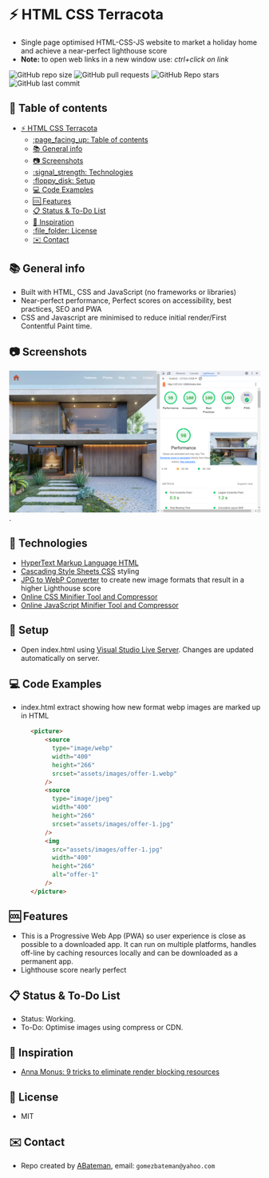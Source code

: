 # :zap: HTML CSS Terracota

* Single page optimised HTML-CSS-JS website to market a holiday home and achieve a near-perfect lighthouse score
* **Note:** to open web links in a new window use: _ctrl+click on link_

![GitHub repo size](https://img.shields.io/github/repo-size/AndrewJBateman/html-css-terracota?style=plastic)
![GitHub pull requests](https://img.shields.io/github/issues-pr/AndrewJBateman/html-css-terracota?style=plastic)
![GitHub Repo stars](https://img.shields.io/github/stars/AndrewJBateman/html-css-terracota?style=plastic)
![GitHub last commit](https://img.shields.io/github/last-commit/AndrewJBateman/html-css-terracota?style=plastic)

## :page_facing_up: Table of contents

* [:zap: HTML CSS Terracota](#zap-html-css-terracota)
  * [:page\_facing\_up: Table of contents](#page_facing_up-table-of-contents)
  * [:books: General info](#books-general-info)
  * [:camera: Screenshots](#camera-screenshots)
  * [:signal\_strength: Technologies](#signal_strength-technologies)
  * [:floppy\_disk: Setup](#floppy_disk-setup)
  * [:computer: Code Examples](#computer-code-examples)
  * [:cool: Features](#cool-features)
  * [:clipboard: Status \& To-Do List](#clipboard-status--to-do-list)
  * [:clap: Inspiration](#clap-inspiration)
  * [:file\_folder: License](#file_folder-license)
  * [:envelope: Contact](#envelope-contact)

## :books: General info

* Built with HTML, CSS and JavaScript (no frameworks or libraries)
* Near-perfect performance, Perfect scores on accessibility, best practices, SEO and PWA
* CSS and Javascript are minimised to reduce initial render/First Contentful Paint time.

## :camera: Screenshots

![Example screenshot](./imgs/home.png).

## :signal_strength: Technologies

* [HyperText Markup Language HTML](https://developer.mozilla.org/en-US/docs/Glossary/HTML)
* [Cascading Style Sheets CSS](https://developer.mozilla.org/en-US/docs/Web/CSS) styling
* [JPG to WebP Converter](https://www.freeconvert.com/jpg-to-webp) to create new image formats that result in a higher Lighthouse score
* [Online CSS Minifier Tool and Compressor](https://www.toptal.com/developers/cssminifier)
* [Online JavaScript Minifier Tool and Compressor](https://www.toptal.com/developers/javascript-minifier)

## :floppy_disk: Setup

* Open index.html using [Visual Studio Live Server](https://marketplace.visualstudio.com/items?itemName=ritwickdey.LiveServer). Changes are updated automatically on server.

## :computer: Code Examples

* index.html extract showing how new format webp images are marked up in HTML

```html
      <picture>
          <source
            type="image/webp"
            width="400"
            height="266"
            srcset="assets/images/offer-1.webp"
          />
          <source
            type="image/jpeg"
            width="400"
            height="266"
            srcset="assets/images/offer-1.jpg"
          />
          <img
            src="assets/images/offer-1.jpg"
            width="400"
            height="266"
            alt="offer-1"
          />
      </picture>
```

## :cool: Features

* This is a Progressive Web App (PWA) so user experience is close as possible to a downloaded app. It can run on multiple platforms, handles off-line by caching resources locally and can be downloaded as a permanent app.
* Lighthouse score nearly perfect

## :clipboard: Status & To-Do List

* Status: Working.
* To-Do: Optimise images using compress or CDN.

## :clap: Inspiration

* [Anna Monus: 9 tricks to eliminate render blocking resources](https://blog.logrocket.com/9-tricks-eliminate-render-blocking-resources/)

## :file_folder: License

* MIT

## :envelope: Contact

* Repo created by [ABateman](https://github.com/AndrewJBateman), email: `gomezbateman@yahoo.com`